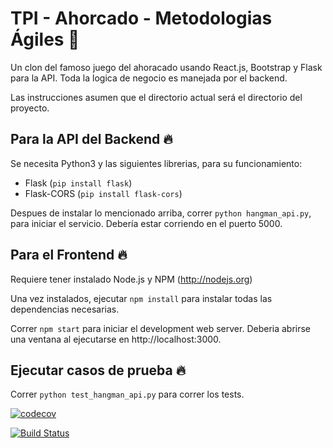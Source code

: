 # TPI - Ahorcado - Metodologias Ágiles 🌵 
Un clon del famoso juego del ahoracado usando React.js, Bootstrap y Flask para la API. Toda la logica de negocio
es manejada por el backend.

Las instrucciones asumen que el directorio actual será el directorio del proyecto.

## Para la API del Backend 🔥 
Se necesita Python3 y las siguientes librerias, para su funcionamiento:
- Flask (`pip install flask`)
- Flask-CORS (`pip install flask-cors`)

Despues de instalar lo mencionado arriba, correr `python hangman_api.py`, para iniciar el servicio.
Debería estar corriendo en el puerto 5000.

## Para el Frontend 🔥 
Requiere tener instalado Node.js y NPM (http://nodejs.org)

Una vez instalados, ejecutar `npm install` para instalar todas las dependencias necesarias.

Correr `npm start` para iniciar el development web server. Deberia abrirse una ventana al ejecutarse en
http://localhost:3000.

## Ejecutar casos de prueba 🔥 

Correr `python test_hangman_api.py` para correr los tests.


[![codecov](https://codecov.io/gh/PriSacc/tp-agiles/branch/master/graph/badge.svg?token=6NDLZI4VRY)](undefined)

[![Build Status](https://travis-ci.com/PriSacc/tp-agiles.svg?branch=master)](https://travis-ci.com/PriSacc/tp-agiles)